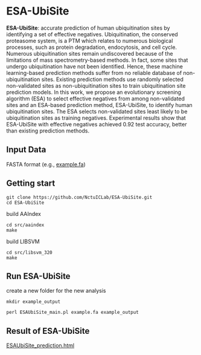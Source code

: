# ESA-UbiSite

**ESA-UbiSite**: accurate prediction of human ubiquitination sites by identifying a set of effective negatives. Ubiquitination, the conserved proteasome system, is a PTM which relates to numerous biological processes, such as protein degradation, endocytosis, and cell cycle. Numerous ubiquitination sites remain undiscovered because of the limitations of mass spectrometry-based methods. In fact, some sites that undergo ubiquitination have not been identified. Hence, these machine learning-based prediction methods suffer from no reliable database of non-ubiquitination sites. Existing prediction methods use randomly selected non-validated sites as non-ubiquitination sites to train ubiquitination site prediction models. In this work, we propose an evolutionary screening algorithm (ESA) to select effective negatives from among non-validated sites and an ESA-based prediction method, ESA-UbiSite, to identify human ubiquitination sites. The ESA selects non-validated sites least likely to be ubiquitination sites as training negatives. Experimental results show that ESA-UbiSite with effective negatives achieved 0.92 test accuracy, better than existing prediction methods.

## Input Data

FASTA format (e.g., [example.fa](example.fa))

## Getting start

```shell
git clone https://github.com/NctuICLab/ESA-UbiSite.git
cd ESA-UbiSite
```

build AAIndex

```shell
cd src/aaindex
make
```

build LIBSVM

```shell
cd src/libsvm_320
make
```

## Run ESA-UbiSite

create a new folder for the new analysis

```shell
mkdir example_output
```

```shell
perl ESAUbiSite_main.pl example.fa example_output
```

## Result of ESA-UbiSite

[ESAUbiSite_prediction.html](example_output/ESAUbiSite_prediction.html)